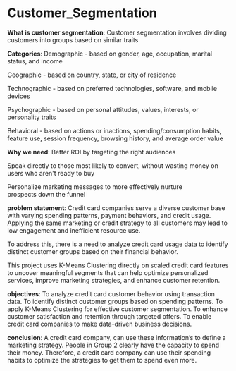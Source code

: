 # Customer_Segmentation
**What is customer segmentation**:
Customer segmentation involves dividing customers into groups based on similar traits

**Categories**:
Demographic - based on gender, age, occupation, marital status, and income

Geographic - based on country, state, or city of residence

Technographic - based on preferred technologies, software, and mobile devices

Psychographic - based on personal attitudes, values, interests, or personality traits

Behavioral - based on actions or inactions, spending/consumption habits, feature use, session frequency, browsing history, and average order value

**Why we need**:
Better ROI by targeting the right audiences

Speak directly to those most likely to convert, without wasting money on users who aren't ready to buy

Personalize marketing messages to more effectively nurture prospects down the funnel


**problem statement**:
Credit card companies serve a diverse customer base with varying spending patterns, payment behaviors, and credit usage. Applying the same marketing or credit strategy to all customers may lead to low engagement and inefficient resource use.

 To address this, there is a need to analyze credit card usage data to identify distinct customer groups based on their financial behavior.

This project uses K-Means Clustering directly on scaled credit card features to uncover meaningful segments that can help optimize personalized services, improve marketing strategies, and enhance customer retention.


**objectives**:
To analyze credit card customer behavior using transaction data.
To identify distinct customer groups based on spending patterns.
To apply K-Means Clustering for effective customer segmentation.
To enhance customer satisfaction and retention through targeted offers.
To enable credit card companies to make data-driven business decisions.


**conclusion**:
A credit card company, can use these information’s to define a marketing strategy. People in Group 2 clearly have the capacity to spend their money. Therefore, a credit card company can use their spending habits to optimize the strategies to get them to spend even more.
